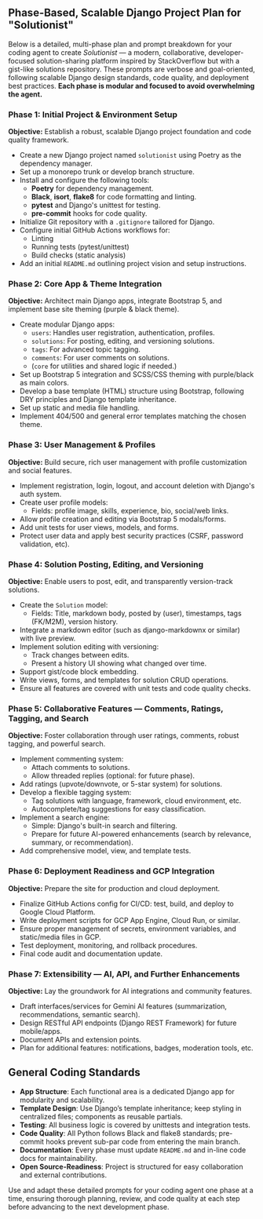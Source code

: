 ## Phase-Based, Scalable Django Project Plan for "Solutionist"

Below is a detailed, multi-phase plan and prompt breakdown for your coding agent to create *Solutionist* — a modern,
collaborative, developer-focused solution-sharing platform inspired by StackOverflow but with a gist-like solutions
repository. These prompts are verbose and goal-oriented, following scalable Django design standards, code quality, and
deployment best practices. **Each phase is modular and focused to avoid overwhelming the agent.**

### Phase 1: Initial Project & Environment Setup

**Objective:** Establish a robust, scalable Django project foundation and code quality framework.

- Create a new Django project named `solutionist` using Poetry as the dependency manager.
- Set up a monorepo trunk or develop branch structure.
- Install and configure the following tools:
    - **Poetry** for dependency management.
    - **Black**, **isort**, **flake8** for code formatting and linting.
    - **pytest** and Django's unittest for testing.
    - **pre-commit** hooks for code quality.
- Initialize Git repository with a `.gitignore` tailored for Django.
- Configure initial GitHub Actions workflows for:
    - Linting
    - Running tests (pytest/unittest)
    - Build checks (static analysis)
- Add an initial `README.md` outlining project vision and setup instructions.

### Phase 2: Core App & Theme Integration

**Objective:** Architect main Django apps, integrate Bootstrap 5, and implement base site theming (purple & black
theme).

- Create modular Django apps:
    - `users`: Handles user registration, authentication, profiles.
    - `solutions`: For posting, editing, and versioning solutions.
    - `tags`: For advanced topic tagging.
    - `comments`: For user comments on solutions.
    - (`core` for utilities and shared logic if needed.)
- Set up Bootstrap 5 integration and SCSS/CSS theming with purple/black as main colors.
- Develop a base template (HTML) structure using Bootstrap, following DRY principles and Django template inheritance.
- Set up static and media file handling.
- Implement 404/500 and general error templates matching the chosen theme.

### Phase 3: User Management & Profiles

**Objective:** Build secure, rich user management with profile customization and social features.

- Implement registration, login, logout, and account deletion with Django's auth system.
- Create user profile models:
    - Fields: profile image, skills, experience, bio, social/web links.
- Allow profile creation and editing via Bootstrap 5 modals/forms.
- Add unit tests for user views, models, and forms.
- Protect user data and apply best security practices (CSRF, password validation, etc).

### Phase 4: Solution Posting, Editing, and Versioning

**Objective:** Enable users to post, edit, and transparently version-track solutions.

- Create the `Solution` model:
    - Fields: Title, markdown body, posted by (user), timestamps, tags (FK/M2M), version history.
- Integrate a markdown editor (such as django-markdownx or similar) with live preview.
- Implement solution editing with versioning:
    - Track changes between edits.
    - Present a history UI showing what changed over time.
- Support gist/code block embedding.
- Write views, forms, and templates for solution CRUD operations.
- Ensure all features are covered with unit tests and code quality checks.

### Phase 5: Collaborative Features — Comments, Ratings, Tagging, and Search

**Objective:** Foster collaboration through user ratings, comments, robust tagging, and powerful search.

- Implement commenting system:
    - Attach comments to solutions.
    - Allow threaded replies (optional: for future phase).
- Add ratings (upvote/downvote, or 5-star system) for solutions.
- Develop a flexible tagging system:
    - Tag solutions with language, framework, cloud environment, etc.
    - Autocomplete/tag suggestions for easy classification.
- Implement a search engine:
    - Simple: Django's built-in search and filtering.
    - Prepare for future AI-powered enhancements (search by relevance, summary, or recommendation).
- Add comprehensive model, view, and template tests.

### Phase 6: Deployment Readiness and GCP Integration

**Objective:** Prepare the site for production and cloud deployment.

- Finalize GitHub Actions config for CI/CD: test, build, and deploy to Google Cloud Platform.
- Write deployment scripts for GCP App Engine, Cloud Run, or similar.
- Ensure proper management of secrets, environment variables, and static/media files in GCP.
- Test deployment, monitoring, and rollback procedures.
- Final code audit and documentation update.

### Phase 7: Extensibility — AI, API, and Further Enhancements

**Objective:** Lay the groundwork for AI integrations and community features.

- Draft interfaces/services for Gemini AI features (summarization, recommendations, semantic search).
- Design RESTful API endpoints (Django REST Framework) for future mobile/apps.
- Document APIs and extension points.
- Plan for additional features: notifications, badges, moderation tools, etc.

## General Coding Standards

- **App Structure**: Each functional area is a dedicated Django app for modularity and scalability.
- **Template Design**: Use Django’s template inheritance; keep styling in centralized files; components as reusable
  partials.
- **Testing**: All business logic is covered by unittests and integration tests.
- **Code Quality**: All Python follows Black and flake8 standards; pre-commit hooks prevent sub-par code from entering
  the main branch.
- **Documentation**: Every phase must update `README.md` and in-line code docs for maintainability.
- **Open Source-Readiness**: Project is structured for easy collaboration and external contributions.

Use and adapt these detailed prompts for your coding agent one phase at a time, ensuring thorough planning, review, and
code quality at each step before advancing to the next development phase.